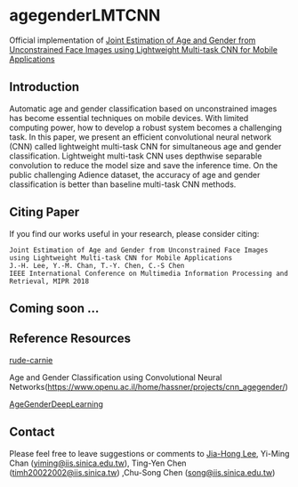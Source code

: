 # agegenderLMTCNN
Official implementation of [Joint Estimation of Age and Gender from Unconstrained Face Images using Lightweight Multi-task CNN for Mobile Applications](https://arxiv.org/abs/1806.02023)

## Introduction
Automatic age and gender classification based on unconstrained images has become essential techniques on mobile devices. With limited computing power, how to develop a robust system becomes a challenging task. In this paper, we present an efficient convolutional neural network (CNN) called lightweight multi-task CNN for simultaneous age and gender classification. Lightweight multi-task CNN uses depthwise separable convolution to reduce the model size and save the inference time. On the public challenging Adience dataset, the accuracy of age and gender classification is better than baseline multi-task CNN methods.

## Citing Paper
If you find our works useful in your research, please consider citing:

	Joint Estimation of Age and Gender from Unconstrained Face Images using Lightweight Multi-task CNN for Mobile Applications
	J.-H. Lee, Y.-M. Chan, T.-Y. Chen, C.-S Chen
	IEEE International Conference on Multimedia Information Processing and Retrieval, MIPR 2018

## Coming soon ...

## Reference Resources
[rude-carnie](https://github.com/dpressel/rude-carnie)

Age and Gender Classification using Convolutional Neural Networks(https://www.openu.ac.il/home/hassner/projects/cnn_agegender/)

[AgeGenderDeepLearning](https://github.com/GilLevi/AgeGenderDeepLearning)


## Contact
Please feel free to leave suggestions or comments to [Jia-Hong Lee](https://github.com/Jia-HongHenryLee), Yi-Ming Chan (yiming@iis.sinica.edu.tw), Ting-Yen Chen (timh20022002@iis.sinica.tw) ,Chu-Song Chen (song@iis.sinica.edu.tw)

